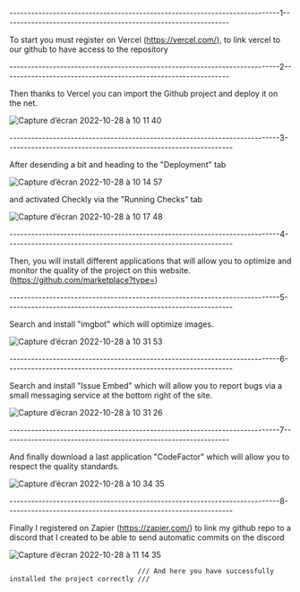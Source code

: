 ---------------------------------------------------------------------------1---------------------------------------------------------------


To start you must register on Vercel (https://vercel.com/), to link vercel to our github to have access to the repository

---------------------------------------------------------------------------2---------------------------------------------------------------

Then thanks to Vercel you can import the Github project and deploy it on the net.

![Capture d’écran 2022-10-28 à 10 11 40](https://user-images.githubusercontent.com/113120060/198552954-666fa606-acf5-4b6a-9c03-1a2f2ccabcfe.png)

---------------------------------------------------------------------------3---------------------------------------------------------------

After desending a bit and heading to the "Deployment" tab 

![Capture d’écran 2022-10-28 à 10 14 57](https://user-images.githubusercontent.com/113120060/198553170-69664911-01fd-4e8c-8b4c-030f0f18acbe.png)

and activated Checkly via the "Running Checks" tab

![Capture d’écran 2022-10-28 à 10 17 48](https://user-images.githubusercontent.com/113120060/198553216-652a012f-9a33-460d-8b55-7c5f39abe710.png)

---------------------------------------------------------------------------4---------------------------------------------------------------

Then, you will install different applications that will allow you to optimize and monitor the quality of the project on this website.
(https://github.com/marketplace?type=)

---------------------------------------------------------------------------5---------------------------------------------------------------


Search and install "imgbot" which will optimize images.

![Capture d’écran 2022-10-28 à 10 31 53](https://user-images.githubusercontent.com/113120060/198554215-ebbe37fa-a015-489e-b139-773a4571ab5f.png)

---------------------------------------------------------------------------6---------------------------------------------------------------

Search and install "Issue Embed" which will allow you to report bugs via a small messaging service at the bottom right of the site.


![Capture d’écran 2022-10-28 à 10 31 26](https://user-images.githubusercontent.com/113120060/198554453-d9c04e15-5d69-4f73-9649-dac8f8022e7f.png)


---------------------------------------------------------------------------7---------------------------------------------------------------

And finally download a last application "CodeFactor" which will allow you to respect the quality standards.


![Capture d’écran 2022-10-28 à 10 34 35](https://user-images.githubusercontent.com/113120060/198554711-dc4b43fd-3a0d-4b19-a612-efe28196fcfb.png)


---------------------------------------------------------------------------8---------------------------------------------------------------

Finally I registered on Zapier (https://zapier.com/) to link my github repo to a discord that I created to be able to send automatic commits on the discord

![Capture d’écran 2022-10-28 à 11 14 35](https://user-images.githubusercontent.com/113120060/198552228-5cc5b1ba-0bbe-4689-8fb8-162929c655f9.png)




                                    /// And here you have successfully installed the project correctly ///
